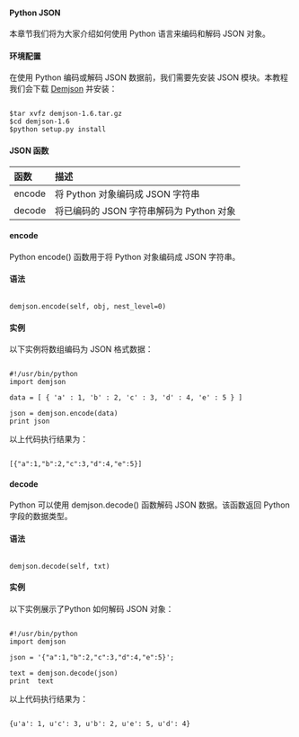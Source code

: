  
#### Python JSON

 本章节我们将为大家介绍如何使用 Python 语言来编码和解码 JSON 对象。

 

#### 环境配置

 在使用 Python 编码或解码 JSON 数据前，我们需要先安装 JSON 模块。本教程我们会下载 [Demjson](http://www.w3cschool.cc//deron.meranda.us/python/demjson/) 并安装：

 
```

$tar xvfz demjson-1.6.tar.gz
$cd demjson-1.6
$python setup.py install

```
 
#### JSON 函数

 

|函数|描述|
|:--|:--|
|encode |将 Python 对象编码成 JSON 字符串|
|decode|将已编码的 JSON 字符串解码为 Python 对象|



#### encode

 Python encode() 函数用于将 Python 对象编码成 JSON 字符串。

 
#### 语法

 
```

demjson.encode(self, obj, nest_level=0)

```
 
#### 实例

 以下实例将数组编码为 JSON 格式数据：

 
```

#!/usr/bin/python
import demjson

data = [ { 'a' : 1, 'b' : 2, 'c' : 3, 'd' : 4, 'e' : 5 } ]

json = demjson.encode(data)
print json

```
 以上代码执行结果为：

 
```

[{"a":1,"b":2,"c":3,"d":4,"e":5}]

```
 

#### decode

 Python 可以使用 demjson.decode() 函数解码 JSON 数据。该函数返回 Python 字段的数据类型。

 
#### 语法

 
```

demjson.decode(self, txt)

```
 
#### 实例

 以下实例展示了Python 如何解码 JSON 对象：

 
```

#!/usr/bin/python
import demjson

json = '{"a":1,"b":2,"c":3,"d":4,"e":5}';

text = demjson.decode(json)
print  text

```
 以上代码执行结果为：

 
```

{u'a': 1, u'c': 3, u'b': 2, u'e': 5, u'd': 4}

```
 


